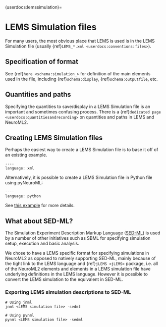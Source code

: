 (userdocs:lemssimulation)=
# LEMS Simulation files

For many users, the most obvious place that LEMS is used is in the LEMS Simulation file (usually {ref}`LEMS_*.xml <userdocs:conventions:files>`).

## Specification of format

See {ref}`here <schema:simulation_>` for definition of the main elements used in the file, including {ref}`schema:display`,  {ref}`schema:outputfile`, etc.

## Quantities and paths

Specifying the quantities to save/display in a LEMS Simulation file is an important and sometimes confusing process. There is a {ref}`dedicated page <userdocs:quantitiesandrecording>` on quantities and paths in LEMS and NeuroML2.

## Creating LEMS Simulation files

Perhaps the easiest way to create a LEMS Simulation file is to base it off of an existing example.

```{literalinclude} ./NML2_examples/lems_sim/LEMS_SimulationExample.xml
----
language: xml
```

Alternatively, it is possible to create a LEMS Simulation file in Python file using pyNeuroML:

```{literalinclude} ./NML2_examples/lems_sim/create_lems.py
----
language: python
```

See [this example](https://github.com/NeuroML/pyNeuroML/blob/master/examples/create_new_lems_file.py) for more details.

## What about SED-ML?

The Simulation Experiment Description Markup Language ([SED-ML](https://sed-ml.org/)) is used by a number of other initiatives such as SBML for specifying simulation setup, execution and basic analysis.

We chose to have a LEMS specific format for specifying simulations in NeuroML2 as opposed to natively supporting SED-ML, mainly because of the tight link to the LEMS language and {ref}`jLEMS <jLEMS>` package, i.e. all of the NeuroML2 elements and elements in a LEMS simulation file have underlying definitions in the LEMS language. However it is possible to convert the LEMS simulation to the equivalent in SED-ML.

### Exporting LEMS simulation descriptions to SED-ML


```{code-block} console
# Using jnml
jnml <LEMS simulation file> -sedml

# Using pynml
pynml <LEMS simulation file> -sedml
```
